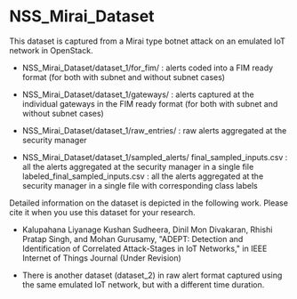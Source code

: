 # NSS_Mirai_Dataset
This dataset is captured from a Mirai type botnet attack on an emulated IoT network in OpenStack.

- NSS_Mirai_Dataset/dataset_1/for_fim/ : alerts coded into a FIM ready format (for both with subnet and without subnet cases)

- NSS_Mirai_Dataset/dataset_1/gateways/ : alerts captured at the individual gateways in the FIM ready format (for both with subnet and without subnet cases)

- NSS_Mirai_Dataset/dataset_1/raw_entries/ : raw alerts aggregated at the security manager

- NSS_Mirai_Dataset/dataset_1/sampled_alerts/
    final_sampled_inputs.csv : all the alerts aggregated at the security manager in a single file
    labeled_final_sampled_inputs.csv : all the alerts aggregated at the security manager in a single file with corresponding class labels

Detailed information on the dataset is depicted in the following work. 
Please cite it when you use this dataset for your research.

* Kalupahana Liyanage Kushan Sudheera, Dinil Mon Divakaran, Rhishi Pratap Singh, and Mohan Gurusamy, "ADEPT: Detection and Identification of Correlated Attack-Stages in IoT Networks," in IEEE Internet of Things Journal (Under Revision)

- There is another dataset (dataset_2) in raw alert format captured using the same emulated IoT network, but with a different time duration.
